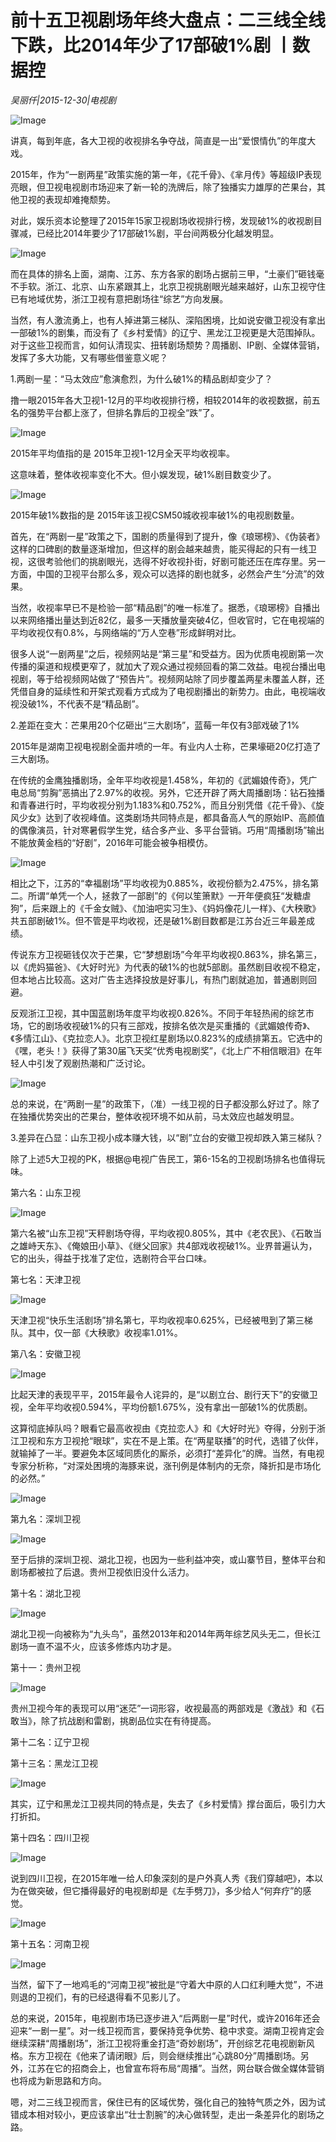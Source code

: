 # 前十五卫视剧场年终大盘点：二三线全线下跌，比2014年少了17部破1%剧 丨数据控

*吴丽仟|2015-12-30|电视剧*

![Image](http://static.ylzbl.com/uploads/ueditor/php/upload/image/20171010/1507646068709545.jpeg)

讲真，每到年底，各大卫视的收视排名争夺战，简直是一出“爱恨情仇”的年度大戏。

2015年，作为“一剧两星”政策实施的第一年，《花千骨》、《芈月传》等超级IP表现亮眼，但卫视电视剧市场迎来了新一轮的洗牌后，除了独播实力雄厚的芒果台，其他卫视的表现却难掩颓势。

对此，娱乐资本论整理了2015年15家卫视剧场收视排行榜，发现破1%的收视剧目骤减，已经比2014年要少了17部破1%剧，平台间两极分化越发明显。

![Image](http://si1.go2yd.com/get-image/0HN4JfAT50K)

而在具体的排名上面，湖南、江苏、东方各家的剧场占据前三甲，“土豪们”砸钱毫不手软。浙江、北京、山东紧跟其上，北京卫视挑剧眼光越来越好，山东卫视守住已有地域优势，浙江卫视有意把剧场往“综艺”方向发展。

当然，有人激流勇上，也有人掉进第三梯队、深陷困境，比如说安徽卫视没有拿出一部破1%的剧集，而没有了《乡村爱情》的辽宁、黑龙江卫视更是大范围掉队。对于这些卫视而言，如何认清现实、扭转剧场颓势？周播剧、IP剧、全媒体营销，发挥了多大功能，又有哪些借鉴意义呢？

1.两剧一星：“马太效应”愈演愈烈，为什么破1%的精品剧却变少了？

撸一眼2015年各大卫视1-12月的平均收视排行榜，相较2014年的收视数据，前五名的强势平台都上涨了，但排名靠后的卫视全“跌”了。

![Image](http://si1.go2yd.com/get-image/0HN4Jx6oPXk)

2015年平均值指的是 2015年卫视1-12月全天平均收视率。

这意味着，整体收视率变化不大。但小娱发现，破1%剧目数变少了。

![Image](http://si1.go2yd.com/get-image/0HN4JgWW98i)

2015年破1%数指的是 2015年该卫视CSM50城收视率破1%的电视剧数量。

首先，在“两剧一星”政策之下，国剧的质量得到了提升，像《琅琊榜》、《伪装者》这样的口碑剧的数量逐渐增加，但这样的剧会越来越贵，能买得起的只有一线卫视，这很考验他们的挑剧眼光，选得不好收视扑街，好剧可能还压在库存里。另一方面，中国的卫视平台那么多，观众可以选择的剧也就多，必然会产生“分流”的效果。

当然，收视率早已不是检验一部“精品剧”的唯一标准了。据悉，《琅琊榜》自播出以来网络播出量达到近82亿，最多一天播放量突破4亿，但收官时，它在电视端的平均收视仅有0.8%，与网络端的“万人空巷”形成鲜明对比。

很多人说“一剧两星”之后，视频网站是“第三星”和受益方。因为优质电视剧第一次传播的渠道和规模更窄了，就加大了观众通过视频回看的第二效益。电视台播出电视剧，等于给视频网站做了“预告片”。视频网站除了同步覆盖两星未覆盖人群，还凭借自身的延续性和开架式观看方式成为了电视剧播出的新势力。由此，电视端收视没破1%，不代表不是“精品剧”。

2.差距在变大：芒果用20个亿砸出“三大剧场”，蓝莓一年仅有3部戏破了1%

2015年是湖南卫视电视剧全面井喷的一年。有业内人士称，芒果壕砸20亿打造了三大剧场。

在传统的金鹰独播剧场，全年平均收视是1.458%，年初的《武媚娘传奇》，凭广电总局“剪胸”恶搞出了2.97%的收视。另外，它还开辟了两大周播剧场：钻石独播和青春进行时，平均收视分别为1.183%和0.752%，而且分别凭借《花千骨》、《旋风少女》达到了收视峰值。这类剧场共同特点是，都具备高人气的原始IP、高颜值的偶像演员，针对寒暑假学生党，结合多产业、多平台营销。巧用“周播剧场”输出不能放黄金档的“好剧”，2016年可能会被争相模仿。

![Image](http://si1.go2yd.com/get-image/0HN4Jv8ArSK)

相比之下，江苏的“幸福剧场”平均收视为0.885%，收视份额为2.475%，排名第二。所谓“单凭一个人，拯救了一部剧”的《何以笙箫默》一开年便疯狂“发糖虐狗”，后来跟上的《千金女贼》、《加油吧实习生》、《妈妈像花儿一样》、《大秧歌》共五部剧破1%。但不管是平均收视，还是破1%剧目数都是江苏台近三年最差成绩。

传说东方卫视砸钱仅次于芒果，它“梦想剧场”今年平均收视0.863%，排名第三，以《虎妈猫爸》、《大好时光》为代表的破1%的也就5部剧。虽然剧目收视不稳定，但本地占比较高。这对广告主选择投放是好事儿，有热门剧就追加，普通剧则回避。

反观浙江卫视，其中国蓝剧场年度平均收视0.826%。不同于年轻热闹的综艺市场，它的剧场收视破1%的只有三部戏，按排名依次是买重播的《武媚娘传奇》、《多情江山》、《克拉恋人》。北京卫视红星剧场以0.823%的成绩排第五。它选中的《嘿，老头！》获得了第30届飞天奖“优秀电视剧奖”，《北上广不相信眼泪》在年轻人中引发了观剧热潮和广泛讨论。

![Image](http://si1.go2yd.com/get-image/0HN4JxwgMYy)

总的来说，在“两剧一星”的政策下，（准）一线卫视的日子都没那么好过了。除了在独播优势突出的芒果台，整体收视环境不如从前，马太效应也越发明显。

3.差异在凸显：山东卫视小成本赚大钱，以“剧”立台的安徽卫视却跌入第三梯队？

除了上述5大卫视的PK，根据@电视广告民工，第6-15名的卫视剧场排名也值得玩味。

第六名：山东卫视

![Image](http://si1.go2yd.com/get-image/0HN4JzMhMyu)

第六名被“山东卫视”天秤剧场夺得，平均收视0.805%，其中《老农民》、《石敢当之雄峙天东》、《俺娘田小草》、《继父回家》共4部戏收视破1%。业界普遍认为，它的出头，得益于找准了定位，选剧符合平台口味。

第七名：天津卫视

![Image](http://si1.go2yd.com/get-image/0HN4JhzqAka)

天津卫视“快乐生活剧场”排名第七，平均收视率0.625%，已经被甩到了第三梯队。其中，仅一部《大秧歌》收视率1.01%。

第八名：安徽卫视

![Image](http://si1.go2yd.com/get-image/0HN4K0gNAA4)

比起天津的表现平平，2015年最令人诧异的，是“以剧立台、剧行天下”的安徽卫视，全年平均收视0.594%，平均份额1.675%，没有拿出一部破1%的优质剧。

这算彻底掉队吗？眼看它最高收视由《克拉恋人》和《大好时光》夺得，分别于浙江卫视和东方卫视抢“眼球”，实在不是上策。在“两星联播”的时代，选错了伙伴，就输掉了一半。要避免本区域同质化的厮杀，必须打“差异化”的牌。当然，有电视专家分析称，“对深处困境的海豚来说，涨刊例是体制内的无奈，降折扣是市场化的必然。”

![Image](http://si1.go2yd.com/get-image/0HN4JtkYc64)

第九名：深圳卫视

![Image](http://si1.go2yd.com/get-image/0HN4JsrBu3k)

至于后排的深圳卫视、湖北卫视，也因为一些利益冲突，或山寨节目，整体平台和剧场都被拉了后退。贵州卫视依旧没什么活力。

第十名：湖北卫视

![Image](http://si1.go2yd.com/get-image/0HN4JjJmYnA)

湖北卫视一向被称为“九头鸟”，虽然2013年和2014年两年综艺风头无二，但长江剧场一直不温不火，应该多修炼内功才是。

第十一：贵州卫视

![Image](http://si1.go2yd.com/get-image/0HN4JkDQVDU)

贵州卫视今年的表现可以用“迷茫”一词形容，收视最高的两部戏是《激战》和《石敢当》，除了抗战剧和雷剧，挑剧品位实在有待提高。

第十二名：辽宁卫视

第十三名：黑龙江卫视

![Image](http://si1.go2yd.com/get-image/0HN4JlxoDGi)

其实，辽宁和黑龙江卫视共同的特点是，失去了《乡村爱情》撑台面后，吸引力大打折扣。

第十四名：四川卫视

![Image](http://si1.go2yd.com/get-image/0HN4JrUDKM4)

说到四川卫视，在2015年唯一给人印象深刻的是户外真人秀《我们穿越吧》，本以为在做突破，但它播得最好的电视剧却是《左手劈刀》，多少给人“何弃疗”的感觉。

![Image](http://si1.go2yd.com/get-image/0HN4Jn9FIES)

第十五名：河南卫视

![Image](http://si1.go2yd.com/get-image/0HN4JofNMR6)

当然，留下了一地鸡毛的“河南卫视”被批是“守着大中原的人口红利睡大觉”，不进则退的卫视们，有的已经退得看不见影儿了。

总的来说，2015年，电视剧市场已逐步进入“后两剧一星”时代，或许2016年还会迎来“一剧一星”。对一线卫视而言，要保持竞争优势、稳中求变。湖南卫视肯定会继续深耕“周播剧场”，浙江卫视将重金打造“奇妙剧场”，开创综艺花电视剧新风格。东方卫视在《他来了请闭眼》后，则会继续推出“心跳80分”周播剧场。另外，江苏在它的招商会上，也曾宣布将布局“周播”。当然，网台联合做全媒体营销也将成为新思路和方向。

嗯，对二三线卫视而言，保住已有的区域优势，强化自己的独特气质之外，因为试错成本相对较小，更应该拿出“壮士割腕”的决心做转型，走出一条差异化的剧场之路。


